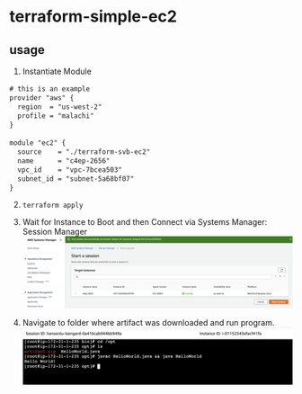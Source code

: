 # terraform-simple-ec2

## usage

1. Instantiate Module
```
# this is an example
provider "aws" {
  region  = "us-west-2"
  profile = "malachi"
}

module "ec2" {
  source    = "./terraform-svb-ec2"
  name      = "c4ep-2656"
  vpc_id    = "vpc-7bcea503"
  subnet_id = "subnet-5a68bf07"
}
```
2. `terraform apply`

3. Wait for Instance to Boot and then Connect via Systems Manager: Session Manager
![!step3](./images/step3.png)

4. Navigate to folder where artifact was downloaded and run program.
![step4](./images/step4.png)
